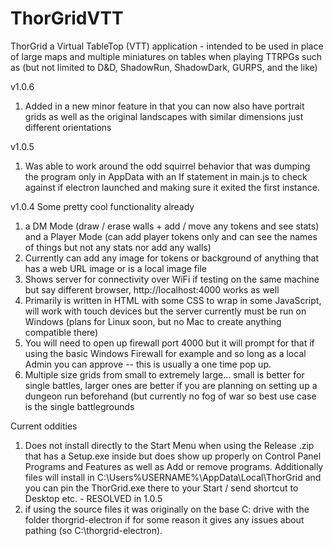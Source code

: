 # ThorGridVTT
ThorGrid a Virtual TableTop (VTT) application - intended to be used in place of large maps and multiple miniatures on tables when playing TTRPGs such as (but not limited to D&D, ShadowRun, ShadowDark, GURPS, and the like)

v1.0.6
  1. Added in a new minor feature in that you can now also have portrait grids as well as the original landscapes with similar dimensions just different orientations

v1.0.5
  1. Was able to work around the odd squirrel behavior that was dumping the program only in AppData with an If statement in main.js to check against if electron launched and making sure it exited the first instance.

v1.0.4
Some pretty cool functionality already 
  1. a DM Mode (draw / erase walls + add / move any tokens and see stats) and a Player Mode (can add player tokens only and can see the names of things but not any stats nor add any walls)
  2. Currently can add any image for tokens or background of anything that has a web URL image or is a local image file
  3. Shows server for connectivity over WiFi if testing on the same machine but say different browser, http://localhost:4000 works as well
  4. Primarily is written in HTML with some CSS to wrap in some JavaScript, will work with touch devices but the server currently must be run on Windows (plans for Linux soon, but no Mac to create anything compatible there)
  5. You will need to open up firewall port 4000 but it will prompt for that if using the basic Windows Firewall for example and so long as a local Admin you can approve -- this is usually a one time pop up.
  6. Multiple size grids from small to extremely large... small is better for single battles, larger ones are better if you are planning on setting up a dungeon run beforehand (but currently no fog of war so best use case is the single battlegrounds



Current oddities
  1. Does not install directly to the Start Menu when using the Release .zip that has a Setup.exe inside but does show up properly on Control Panel Programs and Features as well as Add or remove programs. Additionally files will install in C:\Users\%USERNAME%\AppData\Local\ThorGrid and you can pin the ThorGrid.exe there to your Start / send shortcut to Desktop etc. - RESOLVED in 1.0.5
  2. if using the source files it was originally on the base C: drive with the folder thorgrid-electron if for some reason it gives any issues about pathing (so C:\thorgrid-electron).
